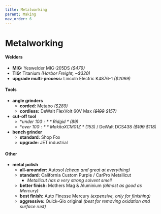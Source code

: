 ```yaml
---
title: Metalworking
parent: Making
nav_order: 6
---
```

# Metalworking

#### Welders

- **MIG:** Yeswelder MIG-205DS *($479)*
- **TIG:** Titanium *(Harbor Freight, ~$320)*
- **upgrade multi-process:** Lincoln Electric K4876-1 *($2099)*

#### Tools

- **angle grinders**
	- **corded:** Metabo *($289)*
	- **cordless:** DeWalt FlexVolt 60V Max *(~~$199~~ $157)*
- **cut-off tool** 
	- **under $100:** Ridgid *($89)*
	- **over $100:** Makita XCM01Z *($153)* / DeWalt DCS438 *(~~$199~~ $118)*
- **bench grinder** 
	- **standard:** Shop Fox
	- **upgrade:** JET industrial

#### Other

- **metal polish** 
	- **all-arounder:** Autosol *(cheap and great at everything)*
	- **standard:** California Custom Purple / CarPro Metallicut
		- *Metallicut has a very strong solvent smell*
	- **better finish:** Mothers Mag & Aluminium *(almost as good as Mercury)*
	- **best finish:** Auto Finesse Mercury *(expensive, only for finishing)*
	- **aggressive:** Quick-Glo original *(best for removing oxidation and surface rust)*
